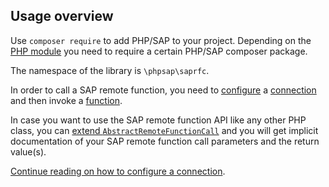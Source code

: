 ## Usage overview

Use `composer require` to add PHP/SAP to your project. Depending on the
 [PHP module](php-modules) you need to require a certain PHP/SAP composer
 package.

The namespace of the library is `\phpsap\saprfc`.

In order to call a SAP remote function, you need to
 [configure](saprfc-config) a [connection](saprfc-connection) and then invoke a
 [function](saprfc-function).

In case you want to use the SAP remote function API like any other PHP class,
 you can [extend `AbstractRemoteFunctionCall`](abstract-rfc) and you will get
 implicit documentation of your SAP remote function call parameters and the
 return value(s).

[Continue reading on how to configure a connection](saprfc-config).
